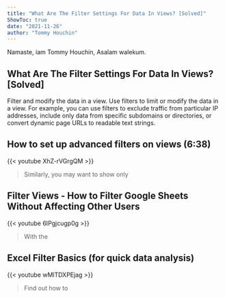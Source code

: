 ```yaml
---
title: "What Are The Filter Settings For Data In Views? [Solved]"
ShowToc: true 
date: "2021-11-26"
author: "Tommy Houchin" 
---
```


Namaste, iam Tommy Houchin, Asalam walekum.
## What Are The Filter Settings For Data In Views? [Solved]
Filter and modify the data in a view. Use filters to limit or modify the data in a view. For example, you can use filters to exclude traffic from particular IP addresses, include only data from specific subdomains or directories, or convert dynamic page URLs to readable text strings.

## How to set up advanced filters on views (6:38)
{{< youtube XhZ-rVGrgQM >}}
>Similarly, you may want to show only 

## Filter Views - How to Filter Google Sheets Without Affecting Other Users
{{< youtube 6IPgjcugp0g >}}
>With the 

## Excel Filter Basics (for quick data analysis)
{{< youtube wMlTDXPEjag >}}
>Find out how to 

